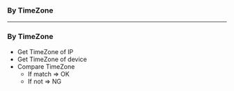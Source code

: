 ### By TimeZone

--------------------

### By TimeZone
* Get TimeZone of IP
* Get TimeZone of device
* Compare TimeZone
  * If match => OK
  * If not => NG
